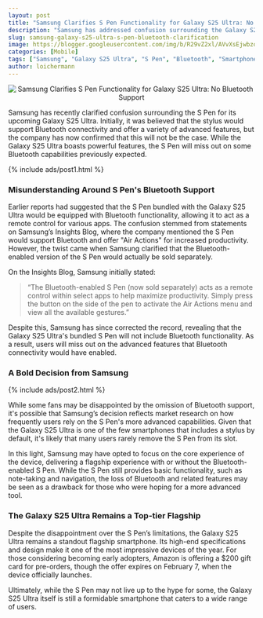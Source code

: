 ```yaml
---
layout: post
title: "Samsung Clarifies S Pen Functionality for Galaxy S25 Ultra: No Bluetooth Support"
description: "Samsung has addressed confusion surrounding the Galaxy S25 Ultra's S Pen, confirming it will not support Bluetooth functionality as initially suggested."
slug: samsung-galaxy-s25-ultra-s-pen-bluetooth-clarification
image: https://blogger.googleusercontent.com/img/b/R29vZ2xl/AVvXsEjwbzoPG4KHRP4nWaYhubAAZF1vTOTYPetZOnr0FPq5p8xVjA1zNbTj7oKEeL9xLOeLkOxx-wGVeMJSS7qgFhx8dFTv67WRIYRDNEmEHigwugeyA_8Xhuj2IvS2MU8sm6kMGHZUqe4df2WAeQj0PDHMkVSnqTjRG9w08WeI7N6VeniPDYJ35v4jMeNuhMf1/s320/Galaxy-S25-Ultra-with-S-Pen-728x473.jpg
categories: [Mobile]
tags: ["Samsung", "Galaxy S25 Ultra", "S Pen", "Bluetooth", "Smartphones"]
author: loichermann
---
```


<div style="text-align: center;">
  <img src="https://blogger.googleusercontent.com/img/b/R29vZ2xl/AVvXsEjwbzoPG4KHRP4nWaYhubAAZF1vTOTYPetZOnr0FPq5p8xVjA1zNbTj7oKEeL9xLOeLkOxx-wGVeMJSS7qgFhx8dFTv67WRIYRDNEmEHigwugeyA_8Xhuj2IvS2MU8sm6kMGHZUqe4df2WAeQj0PDHMkVSnqTjRG9w08WeI7N6VeniPDYJ35v4jMeNuhMf1/s320/Galaxy-S25-Ultra-with-S-Pen-728x473.jpg" alt="Samsung Clarifies S Pen Functionality for Galaxy S25 Ultra: No Bluetooth Support">
</div>

Samsung has recently clarified confusion surrounding the S Pen for its upcoming Galaxy S25 Ultra. Initially, it was believed that the stylus would support Bluetooth connectivity and offer a variety of advanced features, but the company has now confirmed that this will not be the case. While the Galaxy S25 Ultra boasts powerful features, the S Pen will miss out on some Bluetooth capabilities previously expected.

{% include ads/post1.html %}

### Misunderstanding Around S Pen's Bluetooth Support

Earlier reports had suggested that the S Pen bundled with the Galaxy S25 Ultra would be equipped with Bluetooth functionality, allowing it to act as a remote control for various apps. The confusion stemmed from statements on Samsung’s Insights Blog, where the company mentioned the S Pen would support Bluetooth and offer "Air Actions" for increased productivity. However, the twist came when Samsung clarified that the Bluetooth-enabled version of the S Pen would actually be sold separately.

On the Insights Blog, Samsung initially stated:

> “The Bluetooth-enabled S Pen (now sold separately) acts as a remote control within select apps to help maximize productivity. Simply press the button on the side of the pen to activate the Air Actions menu and view all the available gestures.”

Despite this, Samsung has since corrected the record, revealing that the Galaxy S25 Ultra's bundled S Pen will not include Bluetooth functionality. As a result, users will miss out on the advanced features that Bluetooth connectivity would have enabled.

### A Bold Decision from Samsung

{% include ads/post2.html %}

While some fans may be disappointed by the omission of Bluetooth support, it's possible that Samsung’s decision reflects market research on how frequently users rely on the S Pen's more advanced capabilities. Given that the Galaxy S25 Ultra is one of the few smartphones that includes a stylus by default, it's likely that many users rarely remove the S Pen from its slot.

In this light, Samsung may have opted to focus on the core experience of the device, delivering a flagship experience with or without the Bluetooth-enabled S Pen. While the S Pen still provides basic functionality, such as note-taking and navigation, the loss of Bluetooth and related features may be seen as a drawback for those who were hoping for a more advanced tool.

### The Galaxy S25 Ultra Remains a Top-tier Flagship

Despite the disappointment over the S Pen’s limitations, the Galaxy S25 Ultra remains a standout flagship smartphone. Its high-end specifications and design make it one of the most impressive devices of the year. For those considering becoming early adopters, Amazon is offering a $200 gift card for pre-orders, though the offer expires on February 7, when the device officially launches.

Ultimately, while the S Pen may not live up to the hype for some, the Galaxy S25 Ultra itself is still a formidable smartphone that caters to a wide range of users.
